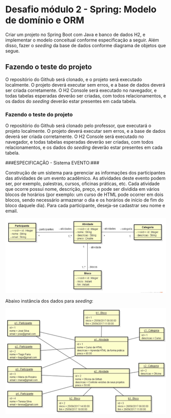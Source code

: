 # Desafio módulo 2 - Spring: Modelo de domínio e ORM

Criar um projeto no Spring Boot com Java e banco de dados H2, e implementar o modelo conceitual conforme especificação a seguir. Além disso, fazer o _seeding_ da base de dados conforme diagrama de objetos que segue.

## Fazendo o teste do projeto

O repositório do Github será clonado, e o projeto será executado localmente. O projeto deverá executar sem erros, e a base de dados deverá ser criada corretamente. O H2 Console será executado no navegador, e todas tabelas esperadas deverão ser criadas, com todos relacionamentos, e os dados do _seeding_ deverão estar presentes em cada tabela.

### Fazendo o teste do projeto

O repositório do Github será clonado pelo professor, que executará o projeto localmente. O projeto deverá executar sem erros, e a base de dados deverá ser criada corretamente. O H2 Console será executado no navegador, e todas tabelas esperadas deverão ser criadas, com todos relacionamentos, e os dados do _seeding_ deverão estar presentes em cada tabela.

###ESPECIFICAÇÃO - Sistema EVENTO:###

Construção de um sistema para gerenciar as informações dos participantes das atividades de um evento acadêmico. As atividades deste evento podem ser, por exemplo, palestras, cursos, oficinas práticas, etc. Cada atividade que ocorre possui nome, descrição, preço, e pode ser dividida em vários blocos de horários (por exemplo: um curso de HTML pode ocorrer em dois blocos, sendo necessário armazenar o dia e os horários de início de fim do bloco daquele dia). Para cada participante, deseja-se cadastrar seu nome e email.

![Image 1](src/main/resources/image/image1.png)

Abaixo instância dos dados para _seeding_:

![Image 2](src/main/resources/image/image2.png)